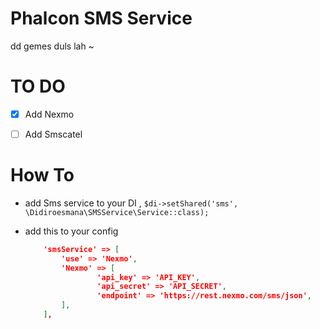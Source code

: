 # Phalcon SMS Service
 
dd gemes duls lah ~

# TO DO

- [x] Add Nexmo
- [ ] Add Smscatel


# How To
- add Sms service to your DI , `$di->setShared('sms', \Didiroesmana\SMSService\Service::class);`
- add this to your config
    
    ```json
		'smsService' => [
			'use' => 'Nexmo',
			'Nexmo' => [
		    		'api_key' => 'API_KEY',
		    		'api_secret' => 'API_SECRET',
		    		'endpoint' => 'https://rest.nexmo.com/sms/json',
			],
    	],
    ```
